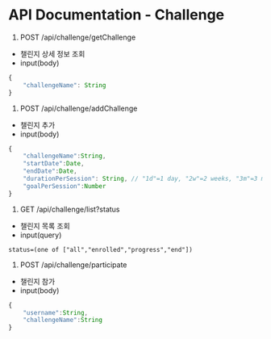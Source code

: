 # API Documentation - Challenge  

1. POST /api/challenge/getChallenge  
- 챌린지 상세 정보 조회  
- input(body)  
```javascript
{
    "challengeName": String
}
```
1. POST /api/challenge/addChallenge  
- 챌린지 추가  
- input(body)
```javascript
{
    "challengeName":String,
    "startDate":Date,
    "endDate":Date,
    "durationPerSession": String, // "1d"=1 day, "2w"=2 weeks, "3m"=3 months
    "goalPerSession":Number
}
```
1. GET /api/challenge/list?status  
- 챌린지 목록 조회
- input(query)
```
status=(one of ["all","enrolled","progress","end"])
```
1. POST /api/challenge/participate  
- 챌린지 참가
- input(body)
```javascript
{
    "username":String,
    "challengeName":String
}
```